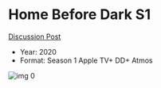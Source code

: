 # Home Before Dark S1

[Discussion Post](https://www.avsforum.com/threads/bass-eq-for-filtered-movies.2995212/post-59475968)

* Year: 2020
* Format: Season 1 Apple TV+ DD+ Atmos

![img 0](https://i.imgur.com/OTnenAt.jpg)

